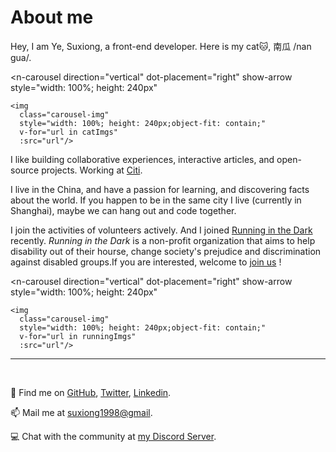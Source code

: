 <script setup>
    import {catImgs,runningImgs} from './assets/imgs.ts'
</script>

# About me
Hey, I am Ye, Suxiong, a front-end developer. Here is my cat:cat:, 南瓜 /nan gua/. 

<n-carousel
    direction="vertical"
    dot-placement="right"
    show-arrow
    style="width: 100%; height: 240px"
>
    <img
      class="carousel-img"
      style="width: 100%; height: 240px;object-fit: contain;"
      v-for="url in catImgs"
      :src="url"/>
</n-carousel>

I like building collaborative experiences, interactive articles, and open-source projects. Working at [Citi](https://www.citigroup.com/citi/).

I live in the China, and have a passion for learning, and discovering facts about the world. If you happen to be in the same city I live (currently in Shanghai), maybe we can hang out and code together.

I join the activities of volunteers actively. And I joined [Running in the Dark](http://www.dialogueinthedark.com.cn/about/) recently. *Running in the Dark* is a non-profit organization that aims to help disability out of their hourse, change society's prejudice and discrimination against disabled groups.If you are interested, welcome to [join us](https://mp.weixin.qq.com/s/P913EecYMiwz6Z53l_D1ng) !

<n-carousel
    direction="vertical"
    dot-placement="right"
    show-arrow
    style="width: 100%; height: 240px"
>
    <img
      class="carousel-img"
      style="width: 100%; height: 240px;object-fit: contain;"
      v-for="url in runningImgs"
      :src="url"/>
</n-carousel>

---

<br/>

:iphone: Find me on [GitHub](https://github.com/YeSuX), [Twitter](https://twitter.com/YeSuX1998), [Linkedin](https://www.linkedin.com/in/suxiong-ye-b4b080228/).

:mailbox: Mail me at [suxiong1998@gmail](mailto:suxiong1998@gmail.com).

:computer: Chat with the community at [my Discord Server](https://discord.gg/evZrD9h5qW).